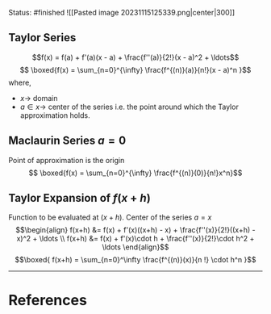 Status: #finished 
![[Pasted image 20231115125339.png|center|300]]
## Taylor Series
$$f(x) = f(a) + f'(a)(x - a) + \frac{f''(a)}{2!}(x - a)^2 + \ldots$$
$$ \boxed{f(x) = \sum_{n=0}^{\infty} \frac{f^{(n)}(a)}{n!}(x - a)^n }$$
where,
- $x\rightarrow$ domain
- $a\in x\rightarrow$ center of the series i.e. the point around which the Taylor approximation holds.

## Maclaurin Series $a=0$ 
Point of approximation is the origin
$$ \boxed{f(x) = \sum_{n=0}^{\infty} \frac{f^{(n)}(0)}{n!}x^n}$$

## Taylor Expansion of $f(x+h)$
Function to be evaluated at $(x+h)$. 
Center of the series $a = x$
$$\begin{align}
f(x+h) &= f(x) + f'(x)((x+h) - x) + \frac{f''(x)}{2!}((x+h) - x)^2 + \ldots
\\
f(x+h) &= f(x) + f'(x)\cdot h + \frac{f''(x)}{2!}\cdot h^2 + \ldots
\end{align}$$
$$\boxed{
f(x+h) = \sum_{n=0}^\infty \frac{f^{(n)}(x)}{n !} \cdot h^n
}$$



---
# References
